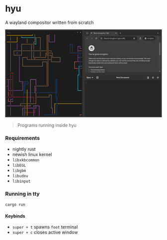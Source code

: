 # hyu

A wayland compositor written from scratch

![preview](./assets/preview.png)
> Programs running inside hyu

### Requirements

- nightly rust
- newish linux kernel
- `libxkbcommon`
- `libEGL`
- `libgbm`
- `libudev`
- `libinput`

### Running in tty

```sh
cargo run
```

#### Keybinds

- `super + t` spawns `foot` terminal
- `super + c` closes active window
